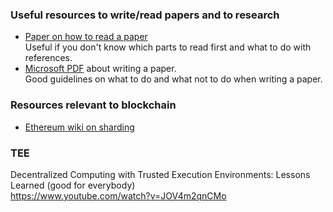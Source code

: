 ### Useful resources to write/read papers and to research

- [Paper on how to read a paper](https://www.albany.edu/spatial/WebsiteFiles/ResearchAdvices/how-to-read-a-paper.pdf)  
Useful if you don't know which parts to read first and what to do with references.
- [Microsoft PDF](https://www.microsoft.com/en-us/research/wp-content/uploads/2016/07/How-to-write-a-great-research-paper.pdf) about writing a paper.  
Good guidelines on what to do and what not to do when writing a paper.


### Resources relevant to blockchain

- [Ethereum wiki on sharding](https://github.com/ethereum/wiki/wiki/Sharding-FAQs)

### TEE

Decentralized Computing with Trusted Execution Environments: Lessons Learned (good for everybody)  
https://www.youtube.com/watch?v=JOV4m2qnCMo
